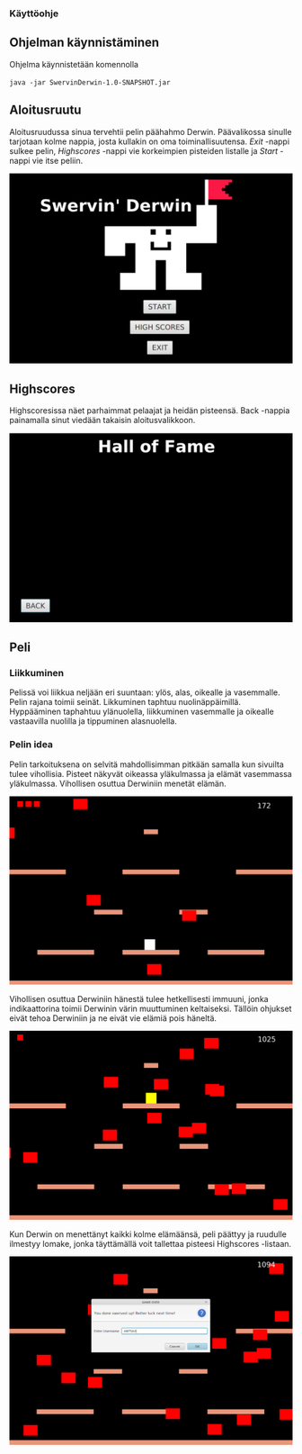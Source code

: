 ### Käyttöohje

## Ohjelman käynnistäminen

Ohjelma käynnistetään komennolla 

`java -jar SwervinDerwin-1.0-SNAPSHOT.jar`

## Aloitusruutu

Aloitusruudussa sinua tervehtii pelin päähahmo Derwin. Päävalikossa sinulle tarjotaan kolme nappia, josta kullakin on oma toiminallisuutensa. *Exit* -nappi sulkee pelin, *Highscores* -nappi vie korkeimpien pisteiden listalle ja *Start* -nappi vie itse peliin.

![Image of Main Menu](https://github.com/Antsax/otm-harjoitustyo/blob/master/dokumentaatio/kuvat/mainemenu.png)

## Highscores

Highscoresissa näet parhaimmat pelaajat ja heidän pisteensä. Back -nappia painamalla sinut viedään takaisin aloitusvalikkoon. 

![Image of Highscores](https://github.com/Antsax/otm-harjoitustyo/blob/master/dokumentaatio/kuvat/highscores.png)

## Peli

### Liikkuminen

Pelissä voi liikkua neljään eri suuntaan: ylös, alas, oikealle ja vasemmalle. Pelin rajana toimii seinät. Likkuminen taphtuu nuolinäppäimillä. Hyppääminen taphahtuu ylänuolella, liikkuminen vasemmalle ja oikealle vastaavilla nuolilla ja tippuminen alasnuolella. 

### Pelin idea

Pelin tarkoituksena on selvitä mahdollisimman pitkään samalla kun sivuilta tulee vihollisia. Pisteet näkyvät oikeassa yläkulmassa ja elämät vasemmassa yläkulmassa. Vihollisen osuttua Derwiniin menetät elämän.

![Image of Map](https://github.com/Antsax/otm-harjoitustyo/blob/master/dokumentaatio/kuvat/game.png)

Vihollisen osuttua Derwiniin hänestä tulee hetkellisesti immuuni, jonka indikaattorina toimii Derwinin värin muuttuminen keltaiseksi. Tällöin ohjukset eivät tehoa Derwiniin ja ne eivät vie elämiä pois häneltä.

![Image of Immunity](https://github.com/Antsax/otm-harjoitustyo/blob/master/dokumentaatio/kuvat/immune.png)

Kun Derwin on menettänyt kaikki kolme elämäänsä, peli päättyy ja ruudulle ilmestyy lomake, jonka täyttämällä voit tallettaa pisteesi Highscores -listaan.

![Image of Game Ending](https://github.com/Antsax/otm-harjoitustyo/blob/master/dokumentaatio/kuvat/gameover.png)
